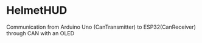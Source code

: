 # HelmetHUD

Communication from Arduino Uno (CanTransmitter) to ESP32(CanReceiver) through CAN with an OLED
